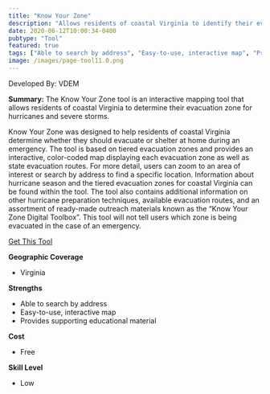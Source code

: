 ```yaml
---
title: "Know Your Zone"
description: "Allows residents of coastal Virginia to identify their evacuation zone in preparation for severe weather conditions during annual hurricane season"
date: 2020-06-12T10:00:34-0400
pubtype: "Tool"
featured: true
tags: ["Able to search by address", "Easy-to-use, interactive map", "Provides supporting educational material"]
image: /images/page-tool11.0.png
---
```

Developed By: VDEM

**Summary:** The Know Your Zone tool is an interactive mapping tool that allows residents of coastal Virginia to determine their evacuation zone for hurricanes and severe storms. 

Know Your Zone was designed to help residents of coastal Virginia determine whether they should evacuate or shelter at home during an emergency. The tool is based on tiered evacuation zones and provides an interactive, color-coded map displaying each evacuation zone as well as state evacuation routes. For more detail, users can zoom to an area of interest or search by address to find a specific location. Information about hurricane season and the tiered evacuation zones for coastal Virginia can be found within the tool. The tool also contains additional information on other hurricane preparation techniques, available evacuation routes, and an assortment of ready-made outreach materials known as the “Know Your Zone Digital Toolbox”. This tool will not tell users which zone is being evacuated in the case of an emergency.

<a href="https://www.vaemergency.gov/hurricane-evacuation-zone-lookup/" target="_blank">Get This Tool</a>

__**Geographic Coverage**__
-  Virginia

__**Strengths**__
-  Able to search by address
-  Easy-to-use, interactive map
-  Provides supporting educational material

__**Cost**__
- Free

__**Skill Level**__
- Low
